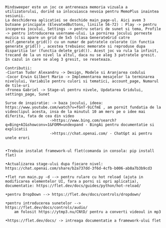     Mindsweeper este un joc ce antreneaza memoria vizuala a utilizatorului, dorind sa inlocuiasca nevoia pentru MemoPlus inaintea sesiunii.
    La deschiderea aplicatiei se deschide main_page-ul. Aici avem 3 butoane principale (ElevatedButtons, liniile 56-72) : Play -> pentru inceperea jocului, Settings -> pentru setari de sunet si tema, Profile -> pentru introducerea username-ului. La pornirea jocului porneste muzica si apare un grid de 5x5 (clasa GenerateGrid catre self.generate_grid()) cu un numar de patratele colorate (in functia generate_grid()) , acestea trebuiesc memorate si reproduse dupa disparitia lor (functia delete_grid()). Acest joc va rula la infinit, trecand de la un nivel la altul, daca nu se aleg 3 patratele gresit. In cazul in care se aleg 3 gresit, se reseteaza.

    Contributii:
    -Ciortan Tudor Alexandru -> Design, Modele si Aranjarea codului
    -Cocor Erwin Gilbert Mario -> Implementarea mesajelor la terminarea nivelului, Variabile pentru culori si tematici, account_page, Numarul de tile-uri
    -Fronea Gabriel -> Stage-ul pentru nivele, Updatarea Gridului, settings_page, Sunet

    Surse de inspiratie: -> baza jocului, ideea: https://www.youtube.com/watch?v=fGnT-9iCfmE , am pornit fundatia de la videoclipul acesta, insa de la minutul 10 am mers pe o idee mai         diferita, fata de cea din video
                        ->https://www.bing.com/search?q=Bing+AI&showconv=1&FORM=undexpand - BingAi pentru documentatie si explicatii
                        ->https://chat.openai.com/ - ChatGpt ai pentru unele erori

    
    •Trebuie instalat framework-ul flet(comanda in consola: pip install flet)

    •Actualizarea stage-ului dupa fiecare nivel: https://chat.openai.com/share/b2a737dd-3f6d-4cfb-b006-ab8a7b3b9cd3

    •flet run main.py -d --> pentru rulare cu hot reload (ajuta in modificarea elementelor UI, fara a porni si opri aplicatia), documentatie: https://flet.dev/docs/guides/python/hot-reload/

    •pentru DropDown --> https://flet.dev/docs/controls/dropdown/

    •pentru introducerea sunetelor --> https://flet.dev/docs/controls/audio/
        am folosit https://ytmp3.nu/CNtD/ pentru a converti videoul in mp3

    •https://flet.dev/docs/ -> intreaga documentatie a framework-ului flet